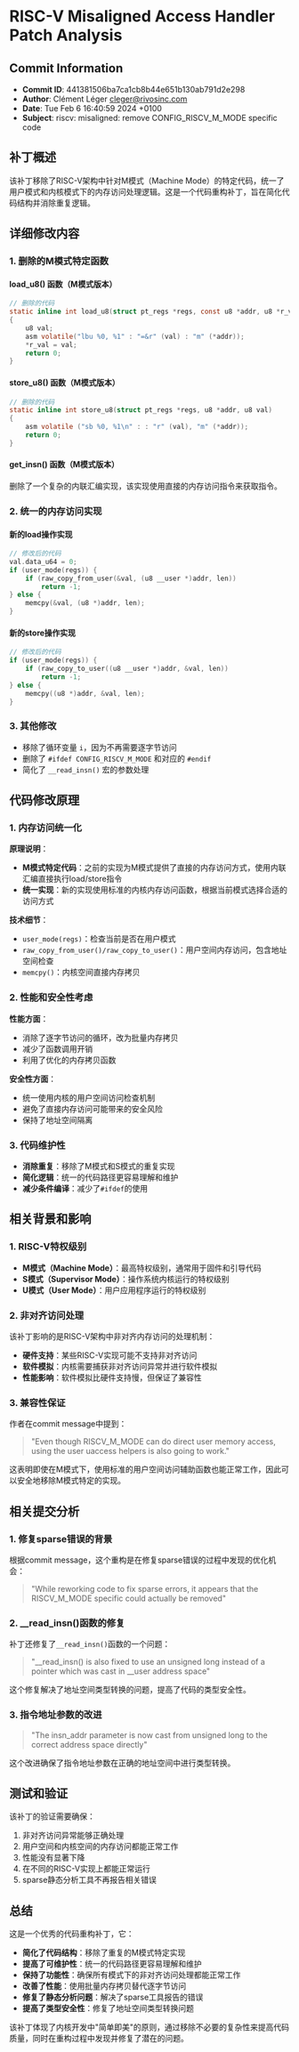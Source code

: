 # RISC-V Misaligned Access Handler Patch Analysis

## Commit Information
- **Commit ID**: 441381506ba7ca1cb8b44e651b130ab791d2e298
- **Author**: Clément Léger <cleger@rivosinc.com>
- **Date**: Tue Feb 6 16:40:59 2024 +0100
- **Subject**: riscv: misaligned: remove CONFIG_RISCV_M_MODE specific code

## 补丁概述

该补丁移除了RISC-V架构中针对M模式（Machine Mode）的特定代码，统一了用户模式和内核模式下的内存访问处理逻辑。这是一个代码重构补丁，旨在简化代码结构并消除重复逻辑。

## 详细修改内容

### 1. 删除的M模式特定函数

#### load_u8() 函数（M模式版本）
```c
// 删除的代码
static inline int load_u8(struct pt_regs *regs, const u8 *addr, u8 *r_val)
{
    u8 val;
    asm volatile("lbu %0, %1" : "=&r" (val) : "m" (*addr));
    *r_val = val;
    return 0;
}
```

#### store_u8() 函数（M模式版本）
```c
// 删除的代码
static inline int store_u8(struct pt_regs *regs, u8 *addr, u8 val)
{
    asm volatile ("sb %0, %1\n" : : "r" (val), "m" (*addr));
    return 0;
}
```

#### get_insn() 函数（M模式版本）
删除了一个复杂的内联汇编实现，该实现使用直接的内存访问指令来获取指令。

### 2. 统一的内存访问实现

#### 新的load操作实现
```c
// 修改后的代码
val.data_u64 = 0;
if (user_mode(regs)) {
    if (raw_copy_from_user(&val, (u8 __user *)addr, len))
        return -1;
} else {
    memcpy(&val, (u8 *)addr, len);
}
```

#### 新的store操作实现
```c
// 修改后的代码
if (user_mode(regs)) {
    if (raw_copy_to_user((u8 __user *)addr, &val, len))
        return -1;
} else {
    memcpy((u8 *)addr, &val, len);
}
```

### 3. 其他修改

- 移除了循环变量 `i`，因为不再需要逐字节访问
- 删除了 `#ifdef CONFIG_RISCV_M_MODE` 和对应的 `#endif`
- 简化了 `__read_insn()` 宏的参数处理

## 代码修改原理

### 1. 内存访问统一化

**原理说明**：
- **M模式特定代码**：之前的实现为M模式提供了直接的内存访问方式，使用内联汇编直接执行load/store指令
- **统一实现**：新的实现使用标准的内核内存访问函数，根据当前模式选择合适的访问方式

**技术细节**：
- `user_mode(regs)`：检查当前是否在用户模式
- `raw_copy_from_user()/raw_copy_to_user()`：用户空间内存访问，包含地址空间检查
- `memcpy()`：内核空间直接内存拷贝

### 2. 性能和安全性考虑

**性能方面**：
- 消除了逐字节访问的循环，改为批量内存拷贝
- 减少了函数调用开销
- 利用了优化的内存拷贝函数

**安全性方面**：
- 统一使用内核的用户空间访问检查机制
- 避免了直接内存访问可能带来的安全风险
- 保持了地址空间隔离

### 3. 代码维护性

- **消除重复**：移除了M模式和S模式的重复实现
- **简化逻辑**：统一的代码路径更容易理解和维护
- **减少条件编译**：减少了`#ifdef`的使用

## 相关背景和影响

### 1. RISC-V特权级别

- **M模式（Machine Mode）**：最高特权级别，通常用于固件和引导代码
- **S模式（Supervisor Mode）**：操作系统内核运行的特权级别
- **U模式（User Mode）**：用户应用程序运行的特权级别

### 2. 非对齐访问处理

该补丁影响的是RISC-V架构中非对齐内存访问的处理机制：
- **硬件支持**：某些RISC-V实现可能不支持非对齐访问
- **软件模拟**：内核需要捕获非对齐访问异常并进行软件模拟
- **性能影响**：软件模拟比硬件支持慢，但保证了兼容性

### 3. 兼容性保证

作者在commit message中提到：
> "Even though RISCV_M_MODE can do direct user memory access, using the user uaccess helpers is also going to work."

这表明即使在M模式下，使用标准的用户空间访问辅助函数也能正常工作，因此可以安全地移除M模式特定的实现。

## 相关提交分析

### 1. 修复sparse错误的背景

根据commit message，这个重构是在修复sparse错误的过程中发现的优化机会：
> "While reworking code to fix sparse errors, it appears that the RISCV_M_MODE specific could actually be removed"

### 2. __read_insn()函数的修复

补丁还修复了`__read_insn()`函数的一个问题：
> "__read_insn() is also fixed to use an unsigned long instead of a pointer which was cast in __user address space"

这个修复解决了地址空间类型转换的问题，提高了代码的类型安全性。

### 3. 指令地址参数的改进

> "The insn_addr parameter is now cast from unsigned long to the correct address space directly"

这个改进确保了指令地址参数在正确的地址空间中进行类型转换。

## 测试和验证

该补丁的验证需要确保：
1. 非对齐访问异常能够正确处理
2. 用户空间和内核空间的内存访问都能正常工作
3. 性能没有显著下降
4. 在不同的RISC-V实现上都能正常运行
5. sparse静态分析工具不再报告相关错误

## 总结

这是一个优秀的代码重构补丁，它：
- **简化了代码结构**：移除了重复的M模式特定实现
- **提高了可维护性**：统一的代码路径更容易理解和维护
- **保持了功能性**：确保所有模式下的非对齐访问处理都能正常工作
- **改善了性能**：使用批量内存拷贝替代逐字节访问
- **修复了静态分析问题**：解决了sparse工具报告的错误
- **提高了类型安全性**：修复了地址空间类型转换问题

该补丁体现了内核开发中"简单即美"的原则，通过移除不必要的复杂性来提高代码质量，同时在重构过程中发现并修复了潜在的问题。